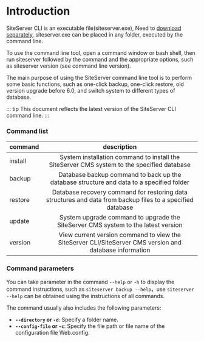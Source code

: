 # Introduction

SiteServer CLI is an executable file(siteserver.exe), Need to [download separately](https://www.siteserver.cn/cms/), siteserver.exe can be placed in any folder, executed by the command line.

To use the command line tool, open a command window or bash shell, then run siteserver followed by the command and the appropriate options, such as siteserver version (see command line version).

The main purpose of using the SiteServer command line tool is to perform some basic functions, such as one-click backup, one-click restore, old version upgrade before 6.0, and switch system to different types of database.

::: tip
This document reflects the latest version of the SiteServer CLI command line.
:::

### Command list

| command    |                                    description                                     |
| ------- | :-------------------------------------------------------------------------: |
| install |           System installation command to install the SiteServer CMS system to the specified database            |
| backup  |          Database backup command to back up the database structure and data to a specified folder           |
| restore |       Database recovery command for restoring data structures and data from backup files to a specified database        |
| update  |           System upgrade command to upgrade the SiteServer CMS system to the latest version            |
| version | View current version command to view the SiteServer CLI/SiteServer CMS version and database information |

### Command parameters

You can take parameter in the command `--help` or `-h` to display the command instructions, such as `siteserver backup --help`，use `siteserver --help` can be obtained using the instructions of all commands.

The command usually also includes the following parameters:

- **`--directory` or `-d`**: Specify a folder name.
- **`--config-file` or `-c`**: Specify the file path or file name of the configuration file Web.config.
